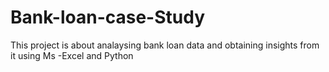 # Bank-loan-case-Study
This project is about analaysing bank loan data and obtaining insights from it using Ms -Excel and Python
